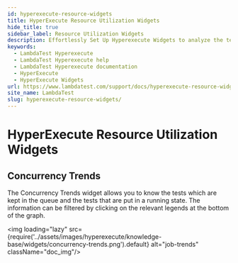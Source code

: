 ```yaml
---
id: hyperexecute-resource-widgets
title: HyperExecute Resource Utilization Widgets
hide_title: true
sidebar_label: Resource Utilization Widgets
description: Effortlessly Set Up Hyperexecute Widgets to analyze the test results
keywords:
  - LambdaTest Hyperexecute
  - LambdaTest Hyperexecute help
  - LambdaTest Hyperexecute documentation
  - HyperExecute
  - HyperExecute Widgets
url: https://www.lambdatest.com/support/docs/hyperexecute-resource-widgets/
site_name: LambdaTest
slug: hyperexecute-resource-widgets/
---
```


<script type="application/ld+json"
      dangerouslySetInnerHTML={{ __html: JSON.stringify({
       "@context": "https://schema.org",
        "@type": "BreadcrumbList",
        "itemListElement": [{
          "@type": "ListItem",
          "position": 1,
          "name": "Home",
          "item": "https://www.lambdatest.com"
        },{
          "@type": "ListItem",
          "position": 2,
          "name": "Support",
          "item": "https://www.lambdatest.com/support/docs/"
        },{
          "@type": "ListItem",
          "position": 3,
          "name": "HyperExecute Widgets",
          "item": "https://www.lambdatest.com/support/docs/hyperexecute-resource-widgets/"
        }]
      })
    }}
></script>

# HyperExecute Resource Utilization Widgets

## Concurrency Trends

The Concurrency Trends widget allows you to know the tests which are kept in the queue and the tests that are put in a running state. The information can be filtered by clicking on the relevant legends at the bottom of the graph.

<img loading="lazy" src={require('../assets/images/hyperexecute/knowledge-base/widgets/concurrency-trends.png').default} alt="job-trends" className="doc_img"/>